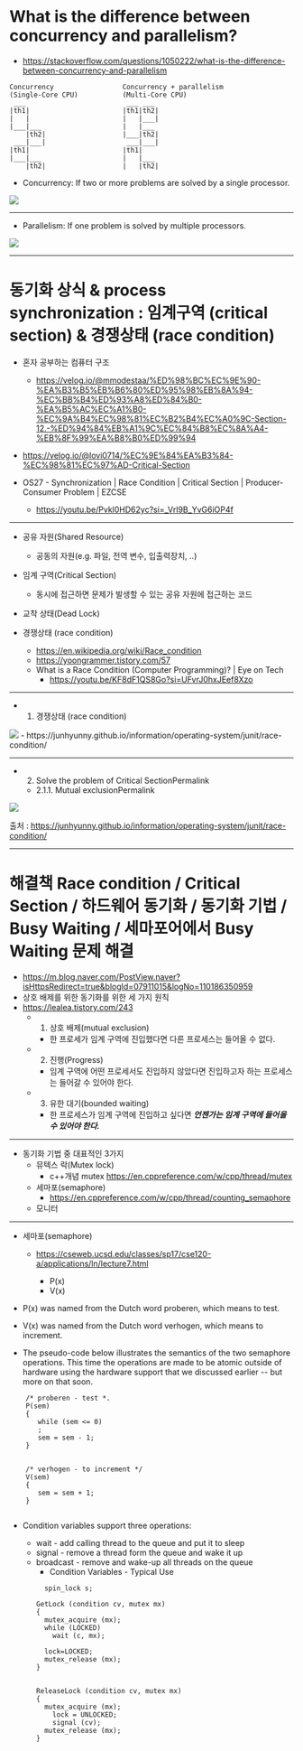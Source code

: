 # What is the difference between concurrency and parallelism?

- https://stackoverflow.com/questions/1050222/what-is-the-difference-between-concurrency-and-parallelism
```
Concurrency                 Concurrency + parallelism
(Single-Core CPU)           (Multi-Core CPU)
 ___                         ___ ___
|th1|                       |th1|th2|
|   |                       |   |___|
|___|___                    |   |___
    |th2|                   |___|th2|
 ___|___|                    ___|___|
|th1|                       |th1|
|___|___                    |   |___
    |th2|                   |   |th2|
```
- Concurrency: If two or more problems are solved by a single processor.
<img src="https://i.stack.imgur.com/OdYWr.gif" />

<hr>

- Parallelism: If one problem is solved by multiple processors.
<img src="https://i.stack.imgur.com/RRF1J.gif" />
<hr>


# 동기화 상식 & process synchronization : 임계구역 (critical section) & 경쟁상태 (race condition)

- 혼자 공부하는 컴퓨터 구조
  - https://velog.io/@mmodestaa/%ED%98%BC%EC%9E%90-%EA%B3%B5%EB%B6%80%ED%95%98%EB%8A%94-%EC%BB%B4%ED%93%A8%ED%84%B0-%EA%B5%AC%EC%A1%B0-%EC%9A%B4%EC%98%81%EC%B2%B4%EC%A0%9C-Section-12.-%ED%94%84%EB%A1%9C%EC%84%B8%EC%8A%A4-%EB%8F%99%EA%B8%B0%ED%99%94

- https://velog.io/@lovi0714/%EC%9E%84%EA%B3%84-%EC%98%81%EC%97%AD-Critical-Section
- OS27 - Synchronization | Race Condition | Critical Section | Producer-Consumer Problem | EZCSE
  - https://youtu.be/Pvkl0HD62yc?si=_Vrl9B_YvG6iOP4f

<hr>

- 공유 자원(Shared Resource)
  - 공동의 자원(e.g.  파일, 전역 변수, 입출력장치, ..)
- 임계 구역(Critical Section)
  - 동시에 접근하면 문제가 발생할 수 있는 공유 자원에 접근하는 코드

- 교착 상태(Dead Lock)
- 경쟁상태 (race condition)
  - https://en.wikipedia.org/wiki/Race_condition
  - https://yoongrammer.tistory.com/57
  - What is a Race Condition (Computer Programming)? | Eye on Tech
    - https://youtu.be/KF8dF1QS8Go?si=UFvrJ0hxJEef8Xzo

<hr>

- 1. 경쟁상태 (race condition)
<img src="https://junhyunny.github.io/images/race-condition-1.JPG" />
- https://junhyunny.github.io/information/operating-system/junit/race-condition/

<hr>

- 2. Solve the problem of Critical SectionPermalink
  - 2.1.1. Mutual exclusionPermalink
<img src="https://junhyunny.github.io/images/race-condition-2.JPG" />

출처 : https://junhyunny.github.io/information/operating-system/junit/race-condition/

<hr>

# 해결책 Race condition / Critical Section / 하드웨어 동기화 / 동기화 기법 / Busy Waiting / 세마포어에서 Busy Waiting 문제 해결
- https://m.blog.naver.com/PostView.naver?isHttpsRedirect=true&blogId=07911015&logNo=110186350959
- 상호 배제를 위한 동기화를 위한 세 가지 원칙
- https://lealea.tistory.com/243
  - 1. 상호 배제(mutual exclusion)
    - 한 프로세가 임계 구역에 진입했다면 다른 프로세스는 들어올 수 없다.
  - 2. 진행(Progress)
    - 임계 구역에 어떤 프로세서도 진입하지 않았다면 진입하고자 하는 프로세스는 들어갈 수 있어야 한다.
  - 3. 유한 대기(bounded waiting)
    - 한 프로세스가 임계 구역에 진입하고 싶다면 <I><strong><em>언젠가는 임계 구역에 들어올 수 있어야 한다.</em></strong></I>
 
 <hr>
 
 - 동기화 기법 중 대표적인 3가지
   - 뮤텍스 락(Mutex lock)
     - c++개념 mutex https://en.cppreference.com/w/cpp/thread/mutex
   - 세마포(semaphore)
     - https://en.cppreference.com/w/cpp/thread/counting_semaphore
   - 모니터
  
  <hr>

- 세마포(semaphore)
  - https://cseweb.ucsd.edu/classes/sp17/cse120-a/applications/ln/lecture7.html

    - P(x)
    - V(x) 
- P(x) was named from the Dutch word proberen, which means to test.
- V(x) was named from the Dutch word verhogen, which means to increment.

- The pseudo-code below illustrates the semantics of the two semaphore operations. This time the operations are made to be atomic outside of hardware using the hardware support that we discussed earlier -- but more on that soon.

```
    /* proberen - test *.
    P(sem)
    {
       while (sem <= 0)
       ;
       sem = sem - 1;
    }


    /* verhogen - to increment */
    V(sem)
    {
       sem = sem + 1;
    }
    
```

- Condition variables support three operations:

  - wait - add calling thread to the queue and put it to sleep
  - signal - remove a thread form the queue and wake it up
  - broadcast - remove and wake-up all threads on the queue
    - Condition Variables - Typical Use
    ```
      spin_lock s;
  
    GetLock (condition cv, mutex mx)
    {
      mutex_acquire (mx);
      while (LOCKED)
        wait (c, mx);
      
      lock=LOCKED;
      mutex_release (mx);
    }
  
  
    ReleaseLock (condition cv, mutex mx)
    {
      mutex_acquire (mx);
        lock = UNLOCKED;
        signal (cv);
      mutex_release (mx);
    }
    ```
